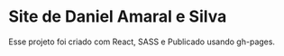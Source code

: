 # Site de Daniel Amaral e Silva

Esse projeto foi criado com React, SASS e Publicado usando gh-pages.
